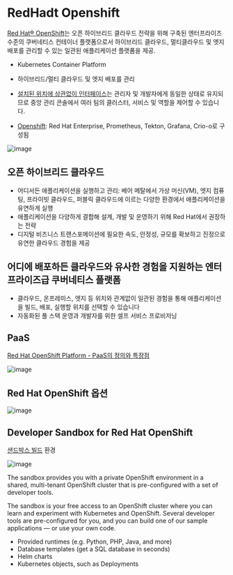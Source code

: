 # RedHadt Openshift

[Red Hat® OpenShift](https://www.redhat.com/ko/technologies/cloud-computing/openshift)는 오픈 하이브리드 클라우드 전략을 위해 구축된 엔터프라이즈 수준의 쿠버네티스 컨테이너 플랫폼으로서 하이브리드 클라우드, 멀티클라우드 및 엣지 배포를 관리할 수 있는 일관된 애플리케이션 플랫폼을 제공.

- Kubernetes Container Platform
- 하이브리드/멀티 클라우드 및 엣지 배포를 관리 

- [설치된 위치에 상관없이 인터페이스](https://www.redhat.com/ko/technologies/cloud-computing/openshift#developer)는 관리자 및 개발자에게 동일한 상태로 유지되므로 중앙 관리 콘솔에서 여러 팀의 클러스터, 서비스 및 역할을 제어할 수 있습니다.

- [Openshift](https://www.youtube.com/watch?v=S5NTxTtfdg8): Red Hat Enterprise, Prometheus, Tekton, Grafana, Crio-o로 구성됨

![image](https://user-images.githubusercontent.com/52392004/175792246-2f6033bc-85fc-48b3-9f94-b0aab7106613.png)


## 오픈 하이브리드 클라우드

- 어디서든 애플리케이션을 실행하고 관리: 베어 메탈에서 가상 머신(VM), 엣지 컴퓨팅, 프라이빗 클라우드, 퍼블릭 클라우드에 이르는 다양한 환경에서 애플리케이션을 유연하게 실행
- 애플리케이션을 다양하게 결합해 설계, 개발 및 운영하기 위해 Red Hat에서 권장하는 전략
- 디지털 비즈니스 트랜스포메이션에 필요한 속도, 안정성, 규모를 확보하고 진정으로 유연한 클라우드 경험을 제공

## 어디에 배포하든 클라우드와 유사한 경험을 지원하는 엔터프라이즈급 쿠버네티스 플랫폼

- 클라우드, 온프레미스, 엣지 등 위치와 관계없이 일관된 경험을 통해 애플리케이션을 빌드, 배포, 실행할 위치를 선택할 수 있습니다
- 자동화된 풀 스택 운영과 개발자를 위한 셀프 서비스 프로비저닝

## PaaS

[Red Hat OpenShift Platform - PaaS의 정의와 특장점](https://www.youtube.com/watch?v=QdIrGLkatjI)

![image](https://user-images.githubusercontent.com/52392004/175792174-2d401d7b-98c2-433f-8419-3b5de5f2439b.png)

## Red Hat OpenShift 옵션

![image](https://user-images.githubusercontent.com/52392004/175792569-31c6444b-1071-4c88-b255-a2a458afb876.png)


## Developer Sandbox for Red Hat OpenShift

[샌드박스 빌드](https://developers.redhat.com/developer-sandbox#assembly-field-sections-57831) 환경

![image](https://user-images.githubusercontent.com/52392004/175792275-5cc2f469-f619-4209-ba97-d174f8955c03.png)

The sandbox provides you with a private OpenShift environment in a shared, multi-tenant OpenShift cluster that is pre-configured with a set of developer tools.


The sandbox is your free access to an OpenShift cluster where you can learn and experiment with Kubernetes and OpenShift. Several developer tools are pre-configured for you, and you can build one of our sample applications — or use your own code.

- Provided runtimes (e.g. Python, PHP, Java, and more)
- Database templates (get a SQL database in seconds)
- Helm charts
- Kubernetes objects, such as Deployments

